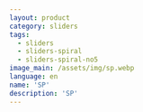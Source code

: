 ```yaml
---
layout: product
category: sliders
tags:
  - sliders
  - sliders-spiral
  - sliders-spiral-no5
image_main: /assets/img/sp.webp
language: en
name: 'SP'
description: 'SP'
---
```


